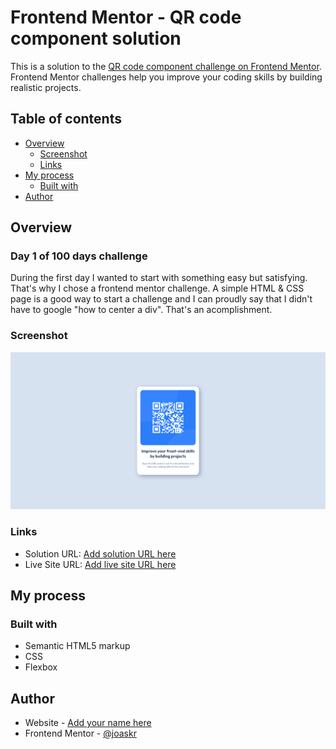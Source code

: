 # Frontend Mentor - QR code component solution

This is a solution to the [QR code component challenge on Frontend Mentor](https://www.frontendmentor.io/challenges/qr-code-component-iux_sIO_H). Frontend Mentor challenges help you improve your coding skills by building realistic projects.

## Table of contents

- [Overview](#overview)
  - [Screenshot](#screenshot)
  - [Links](#links)
- [My process](#my-process)
  - [Built with](#built-with)
- [Author](#author)

## Overview

### Day 1 of 100 days challenge

During the first day I wanted to start with something easy but satisfying. That's why I chose a frontend mentor challenge. A simple HTML & CSS page is a good way to start a challenge and I can proudly say that I didn't have to google "how to center a div". That's an acomplishment.

### Screenshot

![](./images/day1.png)

### Links

- Solution URL: [Add solution URL here](https://github.com/joaskr/100-days-challenge/tree/main/QR-code-component)
- Live Site URL: [Add live site URL here](https://100-days-challenge-azure.vercel.app/QR-code-component/index.html)

## My process

### Built with

- Semantic HTML5 markup
- CSS
- Flexbox

## Author

- Website - [Add your name here](https://www.your-site.com)
- Frontend Mentor - [@joaskr](https://www.frontendmentor.io/profile/joaskr)
